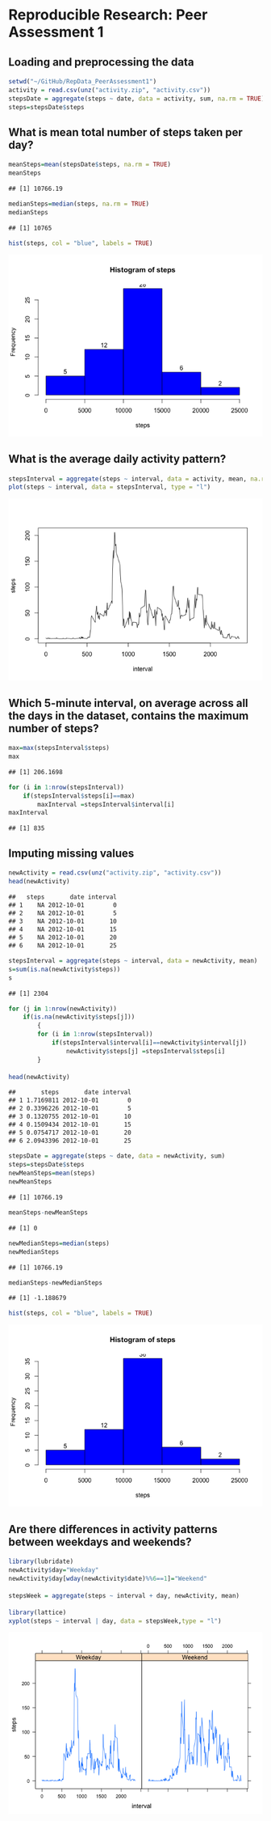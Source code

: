 # Reproducible Research: Peer Assessment 1


## Loading and preprocessing the data

```r
setwd("~/GitHub/RepData_PeerAssessment1")
activity = read.csv(unz("activity.zip", "activity.csv"))
stepsDate = aggregate(steps ~ date, data = activity, sum, na.rm = TRUE)
steps=stepsDate$steps
```

## What is mean total number of steps taken per day?

```r
meanSteps=mean(stepsDate$steps, na.rm = TRUE)
meanSteps
```

```
## [1] 10766.19
```

```r
medianSteps=median(steps, na.rm = TRUE)
medianSteps
```

```
## [1] 10765
```

```r
hist(steps, col = "blue", labels = TRUE)
```

![](PA1_template_files/figure-html/unnamed-chunk-2-1.png) 

## What is the average daily activity pattern?

```r
stepsInterval = aggregate(steps ~ interval, data = activity, mean, na.rm = TRUE)
plot(steps ~ interval, data = stepsInterval, type = "l")
```

![](PA1_template_files/figure-html/unnamed-chunk-3-1.png) 

## Which 5-minute interval, on average across all the days in the dataset, contains the maximum number of steps?

```r
max=max(stepsInterval$steps)
max
```

```
## [1] 206.1698
```

```r
for (i in 1:nrow(stepsInterval))
    if(stepsInterval$steps[i]==max)
        maxInterval =stepsInterval$interval[i]
maxInterval
```

```
## [1] 835
```

## Imputing missing values

```r
newActivity = read.csv(unz("activity.zip", "activity.csv"))
head(newActivity)
```

```
##   steps       date interval
## 1    NA 2012-10-01        0
## 2    NA 2012-10-01        5
## 3    NA 2012-10-01       10
## 4    NA 2012-10-01       15
## 5    NA 2012-10-01       20
## 6    NA 2012-10-01       25
```

```r
stepsInterval = aggregate(steps ~ interval, data = newActivity, mean)
s=sum(is.na(newActivity$steps))
s
```

```
## [1] 2304
```

```r
for (j in 1:nrow(newActivity))
    if(is.na(newActivity$steps[j]))
        {
        for (i in 1:nrow(stepsInterval))
            if(stepsInterval$interval[i]==newActivity$interval[j])
                newActivity$steps[j] =stepsInterval$steps[i]
        }
        
head(newActivity)
```

```
##       steps       date interval
## 1 1.7169811 2012-10-01        0
## 2 0.3396226 2012-10-01        5
## 3 0.1320755 2012-10-01       10
## 4 0.1509434 2012-10-01       15
## 5 0.0754717 2012-10-01       20
## 6 2.0943396 2012-10-01       25
```

```r
stepsDate = aggregate(steps ~ date, data = newActivity, sum)
steps=stepsDate$steps
newMeanSteps=mean(steps)
newMeanSteps
```

```
## [1] 10766.19
```

```r
meanSteps-newMeanSteps
```

```
## [1] 0
```

```r
newMedianSteps=median(steps)
newMedianSteps
```

```
## [1] 10766.19
```

```r
medianSteps-newMedianSteps
```

```
## [1] -1.188679
```

```r
hist(steps, col = "blue", labels = TRUE)
```

![](PA1_template_files/figure-html/unnamed-chunk-5-1.png) 


## Are there differences in activity patterns between weekdays and weekends?

```r
library(lubridate)
newActivity$day="Weekday"
newActivity$day[wday(newActivity$date)%%6==1]="Weekend"

stepsWeek = aggregate(steps ~ interval + day, newActivity, mean)

library(lattice)
xyplot(steps ~ interval | day, data = stepsWeek,type = "l")
```

![](PA1_template_files/figure-html/unnamed-chunk-6-1.png) 

